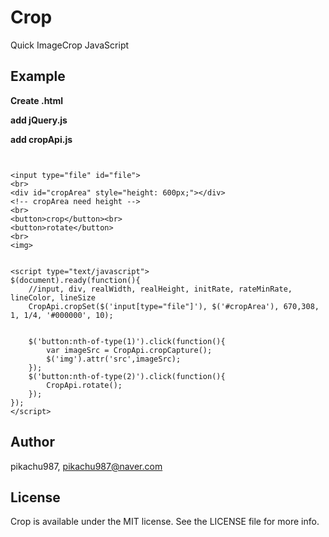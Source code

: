 # Crop

Quick ImageCrop JavaScript

## Example

**Create .html**

**add jQuery.js**

**add cropApi.js**

~~~~


<input type="file" id="file">
<br>
<div id="cropArea" style="height: 600px;"></div>
<!-- cropArea need height -->
<br>
<button>crop</button><br>
<button>rotate</button>
<br>
<img>


<script type="text/javascript">
$(document).ready(function(){
    //input, div, realWidth, realHeight, initRate, rateMinRate, lineColor, lineSize
    CropApi.cropSet($('input[type="file"]'), $('#cropArea'), 670,308, 1, 1/4, '#000000', 10);
    

    $('button:nth-of-type(1)').click(function(){
        var imageSrc = CropApi.cropCapture();
        $('img').attr('src',imageSrc);
    });
    $('button:nth-of-type(2)').click(function(){
        CropApi.rotate();
    });
});
</script>
~~~~

## Author

pikachu987, pikachu987@naver.com

## License

Crop is available under the MIT license. See the LICENSE file for more info.
